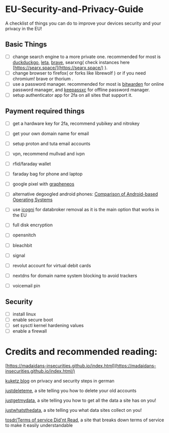# EU-Security-and-Privacy-Guide
A checklist of things you can do to improve your devices security and your privacy in the EU!

## Basic Things
- [ ] change search engine to a more private one. recommended for most is [duckduckgo](https://duckduckgo.com/), [leta](https://leta.mullvad.net/), [brave](https://search.brave.com/), searxng( check instances here [https://searx.space/](https://searx.space/) ).
- [ ] change browser to firefox( or forks like librewolf ) or if you need chromium! brave or thorium .
- [ ] use a password manager. recommended for most is [bitwarden](https://bitwarden.com/) for online password manager, and [keepassxc](https://keepassxc.org/) for offline password manager.
- [ ] setup authenticator app for 2fa on all sites that support it.

## Payment required things
- [ ] get a hardware key for 2fa, recommend yubikey and nitrokey
- [ ] get your own domain name for email
- [ ] setup proton and tuta email accounts
- [ ] vpn, recommend mullvad and ivpn
- [ ] rfid/faraday wallet
- [ ] faraday bag for phone and laptop
- [ ] google pixel with [grapheneos](https://grapheneos.org/)
- [ ] alternative degoogled android phones: [Comparison of Android-based Operating Systems](https://eylenburg.github.io/android_comparison.htm/)
- [ ] use [icogni](https://incogni.com/) for databroker removal as it is the main option that works in the EU

- [ ] full disk encryption
- [ ] opensnitch
- [ ] bleachbit
- [ ] signal


- [ ] revolut account for virtual debit cards
- [ ] nextdns for domain name system blocking to avoid trackers

- [ ] voicemail pin

## Security
- [ ] install linux
- [ ] enable secure boot
- [ ] set sysctl kernel hardening values
- [ ] enable a firewall

# Credits and recommended reading:
[https://madaidans-insecurities.github.io/index.html](https://madaidans-insecurities.github.io/index.html/)

[kuketz blog](https://www.kuketz-blog.de/) on privacy and security steps in german

[justdeleteme](https://justdeleteme.xyz/), a site telling you how to delete your old accounts

[justgetmydata](https://justgetmydata.com), a site telling you how to get all the data a site has on you!

[justwhatsthedata](https://justwhatsthedata.github.io), a site telling you what data sites collect on you!

[tosdr/Terms of service Did'nt Read](https://tosdr.org/en), a site that breaks down terms of service to make it easily understandable
